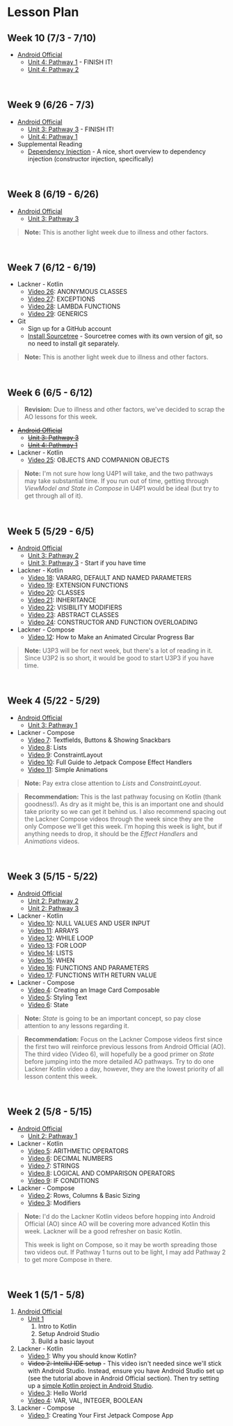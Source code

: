 # Lesson Plan

## Week 10 (7/3 - 7/10)

* [Android Official](https://developer.android.com/courses/android-basics-compose/course)
    * [Unit 4: Pathway 1](https://developer.android.com/courses/pathways/android-basics-compose-unit-4-pathway-1) - FINISH IT!
    * [Unit 4: Pathway 2](https://developer.android.com/courses/pathways/android-basics-compose-unit-4-pathway-2)

<br />

## Week 9 (6/26 - 7/3)

* [Android Official](https://developer.android.com/courses/android-basics-compose/course)
    * [Unit 3: Pathway 3](https://developer.android.com/courses/pathways/android-basics-compose-unit-3-pathway-3) - FINISH IT!
    * [Unit 4: Pathway 1](https://developer.android.com/courses/pathways/android-basics-compose-unit-4-pathway-1)
* Supplemental Reading
    * [Dependency Injection](https://github.com/ninject/Ninject/wiki/Dependency-Injection-By-Hand) - A nice, short overview to dependency injection (constructor injection, specifically)

<br />

## Week 8 (6/19 - 6/26)

* [Android Official](https://developer.android.com/courses/android-basics-compose/course)
    * [Unit 3: Pathway 3](https://developer.android.com/courses/pathways/android-basics-compose-unit-3-pathway-3)

> **Note:** This is another light week due to illness and other factors.

<br />

## Week 7 (6/12 - 6/19)

* Lackner - Kotlin
    * [Video 26](https://www.youtube.com/watch?v=1dKsPrEcUFY&list=PLQkwcJG4YTCRSQikwhtoApYs9ij_Hc5Z9&index=26): ANONYMOUS CLASSES
    * [Video 27](https://www.youtube.com/watch?v=pj7LifbXhPo&list=PLQkwcJG4YTCRSQikwhtoApYs9ij_Hc5Z9&index=27): EXCEPTIONS
    * [Video 28](https://www.youtube.com/watch?v=wnyN8umZIRM&list=PLQkwcJG4YTCRSQikwhtoApYs9ij_Hc5Z9&index=28): LAMBDA FUNCTIONS
    * [Video 29](https://www.youtube.com/watch?v=V-3L2TEdJXs&list=PLQkwcJG4YTCRSQikwhtoApYs9ij_Hc5Z9&index=29): GENERICS
* Git
    * Sign up for a GitHub account
    * [Install Sourcetree](https://www.sourcetreeapp.com/) - Sourcetree comes with its own version of git, so no need to install git separately.

> **Note:** This is another light week due to illness and other factors.


<br />

## Week 6 (6/5 - 6/12)

> **Revision:** Due to illness and other factors, we've decided to scrap the AO lessons for this week.

* [~~Android Official~~](https://developer.android.com/courses/android-basics-compose/course)
    * [~~Unit 3: Pathway 3~~](https://developer.android.com/courses/pathways/android-basics-compose-unit-3-pathway-3)
    * [~~Unit 4: Pathway 1~~](https://developer.android.com/courses/pathways/android-basics-compose-unit-4-pathway-1)
* Lackner - Kotlin
    * [Video 25](https://www.youtube.com/watch?v=2XnDq5pyJcI&list=PLQkwcJG4YTCRSQikwhtoApYs9ij_Hc5Z9&index=25): OBJECTS AND COMPANION OBJECTS

> **Note:** I'm not sure how long U4P1 will take, and the two pathways may take substantial time.  If you run out of time, getting through _ViewModel and State in Compose_ in U4P1 would be ideal (but try to get through all of it).

<br />

## Week 5 (5/29 - 6/5)
* [Android Official](https://developer.android.com/courses/android-basics-compose/course)
    * [Unit 3: Pathway 2](https://developer.android.com/courses/pathways/android-basics-compose-unit-3-pathway-2)
    * [Unit 3: Pathway 3](https://developer.android.com/courses/pathways/android-basics-compose-unit-3-pathway-3) - Start if you have time
* Lackner - Kotlin
    * [Video 18](https://www.youtube.com/watch?v=HoEX593pd4M&list=PLQkwcJG4YTCRSQikwhtoApYs9ij_Hc5Z9&index=18): VARARG, DEFAULT AND NAMED PARAMETERS
    * [Video 19](https://www.youtube.com/watch?v=rXJk9Qk8_2U&list=PLQkwcJG4YTCRSQikwhtoApYs9ij_Hc5Z9&index=19): EXTENSION FUNCTIONS
    * [Video 20](https://www.youtube.com/watch?v=a4-AeT0cVEc&list=PLQkwcJG4YTCRSQikwhtoApYs9ij_Hc5Z9&index=20): CLASSES
    * [Video 21](https://www.youtube.com/watch?v=Xk3IPNHbLVk&list=PLQkwcJG4YTCRSQikwhtoApYs9ij_Hc5Z9&index=21): INHERITANCE
    * [Video 22](https://www.youtube.com/watch?v=NQwrHyv96pk&list=PLQkwcJG4YTCRSQikwhtoApYs9ij_Hc5Z9&index=22): VISIBILITY MODIFIERS
    * [Video 23](https://www.youtube.com/watch?v=ju-LDSDwGC8&list=PLQkwcJG4YTCRSQikwhtoApYs9ij_Hc5Z9&index=23): ABSTRACT CLASSES
    * [Video 24](https://www.youtube.com/watch?v=OUZifxnrHdc&list=PLQkwcJG4YTCRSQikwhtoApYs9ij_Hc5Z9&index=24): CONSTRUCTOR AND FUNCTION OVERLOADING
* Lackner - Compose
    * [Video 12](https://www.youtube.com/watch?v=ZasJB95VBtM&list=PLQkwcJG4YTCSpJ2NLhDTHhi6XBNfk9WiC&index=12): How to Make an Animated Circular Progress Bar

> **Note:** U3P3 will be for next week, but there's a lot of reading in it.  Since U3P2 is so short, it would be good to start U3P3 if you have time.

<br />

## Week 4 (5/22 - 5/29)
* [Android Official](https://developer.android.com/courses/android-basics-compose/course)
    * [Unit 3: Pathway 1](https://developer.android.com/courses/pathways/android-basics-compose-unit-3-pathway-1)
* Lackner - Compose
    * [Video 7](https://www.youtube.com/watch?v=_yON9d9if6g&list=PLQkwcJG4YTCSpJ2NLhDTHhi6XBNfk9WiC&index=7): Textfields, Buttons & Showing Snackbars
    * [Video 8](https://www.youtube.com/watch?v=1Thp0bB5Ev0&list=PLQkwcJG4YTCSpJ2NLhDTHhi6XBNfk9WiC&index=8): Lists
    * [Video 9](https://www.youtube.com/watch?v=FBpiOAiseD0&list=PLQkwcJG4YTCSpJ2NLhDTHhi6XBNfk9WiC&index=9): ConstraintLayout
    * [Video 10](https://www.youtube.com/watch?v=gxWcfz3V2QE&list=PLQkwcJG4YTCSpJ2NLhDTHhi6XBNfk9WiC&index=10): Full Guide to Jetpack Compose Effect Handlers
    * [Video 11](https://www.youtube.com/watch?v=trVmP1rw0uw&list=PLQkwcJG4YTCSpJ2NLhDTHhi6XBNfk9WiC&index=11): Simple Animations

> **Note:** Pay extra close attention to _Lists_ and _ConstraintLayout_.

> **Recommendation:** This is the last pathway focusing on Kotlin (thank goodness!).  As dry as it might be, this is an important one and should take priority so we can get it behind us.  I also recommend spacing out the Lackner Compose videos through the week since they are the only Compose we'll get this week.  I'm hoping this week is light, but if anything needs to drop, it should be the _Effect Handlers_ and _Animations_ videos.

<br />

## Week 3 (5/15 - 5/22)
* [Android Official](https://developer.android.com/courses/android-basics-compose/course)
    * [Unit 2: Pathway 2](https://developer.android.com/courses/pathways/android-basics-compose-unit-2-pathway-2)
    * [Unit 2: Pathway 3](https://developer.android.com/courses/pathways/android-basics-compose-unit-2-pathway-3)
* Lackner - Kotlin
    * [Video 10](https://www.youtube.com/watch?v=e4Wg9L59ANk&list=PLQkwcJG4YTCRSQikwhtoApYs9ij_Hc5Z9&index=10): NULL VALUES AND USER INPUT
    * [Video 11](https://www.youtube.com/watch?v=DDDqbWHAX3I&list=PLQkwcJG4YTCRSQikwhtoApYs9ij_Hc5Z9&index=11): ARRAYS
    * [Video 12](https://www.youtube.com/watch?v=jRqnxJ4xs2I&list=PLQkwcJG4YTCRSQikwhtoApYs9ij_Hc5Z9&index=12): WHILE LOOP
    * [Video 13](https://www.youtube.com/watch?v=xC9EQrGrkic&list=PLQkwcJG4YTCRSQikwhtoApYs9ij_Hc5Z9&index=13): FOR LOOP
    * [Video 14](https://www.youtube.com/watch?v=VpDBP-4HUyg&list=PLQkwcJG4YTCRSQikwhtoApYs9ij_Hc5Z9&index=14): LISTS
    * [Video 15](https://www.youtube.com/watch?v=skBnjeONMc0&list=PLQkwcJG4YTCRSQikwhtoApYs9ij_Hc5Z9&index=15): WHEN
    * [Video 16](https://www.youtube.com/watch?v=DC8gDTW4cV8&list=PLQkwcJG4YTCRSQikwhtoApYs9ij_Hc5Z9&index=16): FUNCTIONS AND PARAMETERS
    * [Video 17](https://www.youtube.com/watch?v=dWIXqg0Iu_0&list=PLQkwcJG4YTCRSQikwhtoApYs9ij_Hc5Z9&index=17): FUNCTIONS WITH RETURN VALUE
* Lackner - Compose
    * [Video 4](https://www.youtube.com/watch?v=KPVoQjwmWX4&list=PLQkwcJG4YTCSpJ2NLhDTHhi6XBNfk9WiC&index=4): Creating an Image Card Composable
    * [Video 5](https://www.youtube.com/watch?v=nm_LNJWHi9A&list=PLQkwcJG4YTCSpJ2NLhDTHhi6XBNfk9WiC&index=5): Styling Text
    * [Video 6](https://www.youtube.com/watch?v=s3m1PSd7VWc&list=PLQkwcJG4YTCSpJ2NLhDTHhi6XBNfk9WiC&index=6): State

> **Note:** _State_ is going to be an important concept, so pay close attention to any lessons regarding it.

> **Recommendation:** Focus on the Lackner Compose videos first since the first two will reinforce previous lessons from Android Official (AO).  The third video (Video 6), will hopefully be a good primer on _State_ before jumping into the more detailed AO pathways.
> Try to do one Lackner Kotlin video a day, however, they are the lowest priority of all lesson content this week.

<br />
    
## Week 2 (5/8 - 5/15)
* [Android Official](https://developer.android.com/courses/android-basics-compose/course)
    * [Unit 2: Pathway 1](https://developer.android.com/courses/pathways/android-basics-compose-unit-2-pathway-1)
* Lackner - Kotlin
    * [Video 5](https://www.youtube.com/watch?v=x-dTX7GcPRQ&list=PLQkwcJG4YTCRSQikwhtoApYs9ij_Hc5Z9&index=5): ARITHMETIC OPERATORS
    * [Video 6](https://www.youtube.com/watch?v=Z2Cei5NcDRg&list=PLQkwcJG4YTCRSQikwhtoApYs9ij_Hc5Z9&index=6): DECIMAL NUMBERS
    * [Video 7](https://www.youtube.com/watch?v=zSTrP9mEdbU&list=PLQkwcJG4YTCRSQikwhtoApYs9ij_Hc5Z9&index=7): STRINGS
    * [Video 8](youtube.com/watch?v=BHHFZsiyyno&list=PLQkwcJG4YTCRSQikwhtoApYs9ij_Hc5Z9&index=8): LOGICAL AND COMPARISON OPERATORS
    * [Video 9](https://www.youtube.com/watch?v=g5mmLQbnXTQ&list=PLQkwcJG4YTCRSQikwhtoApYs9ij_Hc5Z9&index=9): IF CONDITIONS
* Lackner - Compose
    * [Video 2](https://www.youtube.com/watch?v=rHKeRWK3zL4&list=PLQkwcJG4YTCSpJ2NLhDTHhi6XBNfk9WiC&index=2): Rows, Columns & Basic Sizing
    * [Video 3](https://www.youtube.com/watch?v=XCuC_p3E0qo&list=PLQkwcJG4YTCSpJ2NLhDTHhi6XBNfk9WiC&index=3): Modifiers

> **Note:** I'd do the Lackner Kotlin videos before hopping into Android Official (AO) since AO will be covering more advanced Kotlin this week.  Lackner will be a good refresher on basic Kotlin.
> 
> This week is light on Compose, so it may be worth spreading those two videos out.  If Pathway 1 turns out to be light, I may add Pathway 2 to get more Compose in there.

<br />

## Week 1 (5/1 - 5/8)
1. [Android Official](https://developer.android.com/courses/android-basics-compose/course)
    * [Unit 1](https://developer.android.com/courses/android-basics-compose/unit-1)
        1. Intro to Kotlin
        2. Setup Android Studio
        3. Build a basic layout
2. Lackner - Kotlin
    * [Video 1](https://www.youtube.com/watch?v=QsrQV0wXh2E&list=PLQkwcJG4YTCRSQikwhtoApYs9ij_Hc5Z9&index=1): Why you should know Kotlin?
    * ~~Video 2: IntelliJ IDE setup~~ - This video isn't needed since we'll stick with Android Studio.  Instead, ensure you have Android Studio set up (see the tutorial above in Android Official section).  Then try setting up a [simple Kotlin project in Android Studio](SimpleKotlinProjects.md).
    * [Video 3](https://www.youtube.com/watch?v=UrQY_smApOc&list=PLQkwcJG4YTCRSQikwhtoApYs9ij_Hc5Z9&index=3): Hello World
    * [Video 4](https://www.youtube.com/watch?v=HLvRzBjx7hk&list=PLQkwcJG4YTCRSQikwhtoApYs9ij_Hc5Z9&index=4): VAR, VAL, INTEGER, BOOLEAN
3. Lackner - Compose
    * [Video 1](https://www.youtube.com/watch?v=cDabx3SjuOY&list=PLQkwcJG4YTCSpJ2NLhDTHhi6XBNfk9WiC): Creating Your First Jetpack Compose App

<br />
